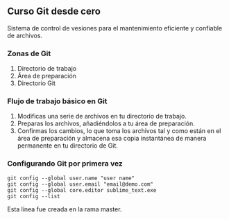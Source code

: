 ## Curso Git desde cero
Sistema de control de vesiones para el mantenimiento eficiente y confiable de archivos.

### Zonas de Git
1. Directorio de trabajo
2. Área de preparación
3. Directorio Git


### Flujo de trabajo básico en Git
1. Modificas una serie de archivos en tu directorio de trabajo.
2. Preparas los archivos, añadiéndolos a tu área de preparación.
3. Confirmas los cambios, lo que toma los archivos tal y como están en el área de preparación y almacena esa copia instantánea de manera permanente en tu directorio de Git.

### Configurando Git por primera vez
```
git config --global user.name "user name"
git config --global user.email "email@demo.com"
git config --global core.editor sublime_text.exe
git config --list
```

Esta línea fue creada en la rama master.